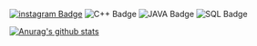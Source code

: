
[![instagram Badge](https://img.shields.io/badge/instagram-d14836?style=flat-square&logo=instagram&logoColor=white&link=)](https://www.instagram.com/muldae.ms/)
![C++ Badge](https://img.shields.io/badge/C++-E4405F?style=flat-square&logo=C++&logoColor=white&link=)
![JAVA Badge](https://img.shields.io/badge/JAVA-blue?style=flat-square&logo=JAVA&logoColor=white&link=)
![SQL Badge](https://img.shields.io/badge/SQL-black?style=flat-square&logo=SQL&logoColor=white&link=)

[![Anurag's github stats](https://github-readme-stats.vercel.app/api?username=lunchRamen)](https://github.com/anuraghazra/github-readme-stats)

<!--
**lunchRamen/lunchRamen** is a ✨ _special_ ✨ repository because its `README.md` (this file) appears on your GitHub profile.

Here are some ideas to get you started:

- 🔭 I’m currently working on ...
- 🌱 I’m currently learning ...
- 👯 I’m looking to collaborate on ...
- 🤔 I’m looking for help with ...
- 💬 Ask me about ...
- 📫 How to reach me: ...
- 😄 Pronouns: ...
- ⚡ Fun fact: ...
-->
